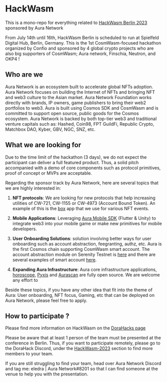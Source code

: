 # HackWasm

This is a mono-repo for everything related to [HackWasm Berlin 2023](https://www.awesomwasm.com/hackwasm) sponsored by Aura Network

From July 14th until 16th, HackWasm Berlin is scheduled to run at Spielfeld Digital Hub, Berlin, Germany. This is the 1st CosmWasm-focused hackathon organized by Confio and sponsored by 4 global crypto projects who are also big supporters of CosmWasm; Aura network, Finschia, Neutron, and OKP4 !

## Who are we

Aura Network is an ecosystem built to accelerate global NFTs adoption. Aura Network focuses on building the Internet of NFTs and bringing NFT and web3 culture to the Asian market. Aura Network Foundation works directly with brands, IP owners, game publishers to bring their web2 portfolios to web3. Aura is built using Cosmos SDK and CosmWasm and is committed to support open source, public goods for the Cosmos ecosystem. Aura Network is backed by both top-tier web3 and traditional venture capitals such as: Hashed, Coin98, FPT GuildFi, Republic Crypto, Matchbox DAO, Kyber, GBV, NGC, SNZ, etc.

## What we are looking for

Due to the time limit of the hackathon (3 days), we do not expect the participant can deliver a full featured product. Thus, a solid pitch accompanied with a demo of core components such as protocol primitives, proof of concept or MVPs are acceptable.

Regarding the sponsor track by Aura Network, here are several topics that we are highly interested in:

1. **NFT protocols**: We are looking for new protocols that help increasing utilities of CW-721, CW-1155 or CW-4973 (Account Bound Token). An example of this is the [box](https://box.aura.network/) app that we use for various NFT events.

2. **Mobile Applications**: Leveraging [Aura Mobile SDK](https://github.com/aura-nw/aura-mobile-sdk) (Flutter & Unity) to integrate web3 into your mobile game or make new primitives for mobile developers.

3. **User Onboarding Solutions**: solution involving better ways for user onboarding such as account abstraction, feegranting, authz, etc. Aura is the first Cosmos chain supporting CosmWasm smart account. The account abstraction module on Serenity Testnet is [here](https://github.com/aura-nw/aura/tree/serenity/x/smartaccount) and there are several examples of smart account [here](https://github.com/aura-nw/smart-account-sample).

4. **Expanding Aura Infrastructure**: Aura core infrastructure applications, [horoscope](https://github.com/aura-nw/horoscope-v2), [Pyxis](https://github.com/aura-nw/Aura-Safe) and [Aurascan](https://github.com/aura-nw/aurascan) are fully open source. We are welcome any effort to

Beside these topics, if you have any other idea that fit into the theme of Aura: User onboarding, NFT focus, Gaming, etc that can be deployed on Aura Network, please feel free to apply.

## How to participate ?

Please find more information on HackWasm on the [DoraHacks page](https://dorahacks.io/hackathon/hackwasm/detail)

Please be aware that at least 1 person of the team must be presented at the conference in Berlin. Thus, if you want to participate remotely, please go to the DoraHack Discord, under the [HackWasm-2023](https://discord.com/channels/940755194566832138/1115314652570714235) section to find more members to your team.

If you are still struggling to find your team, head over Aura Network Discord and tag me:
eledra | Aura Network#8201 so that I can find someone at the venue to help you with the presentation.
